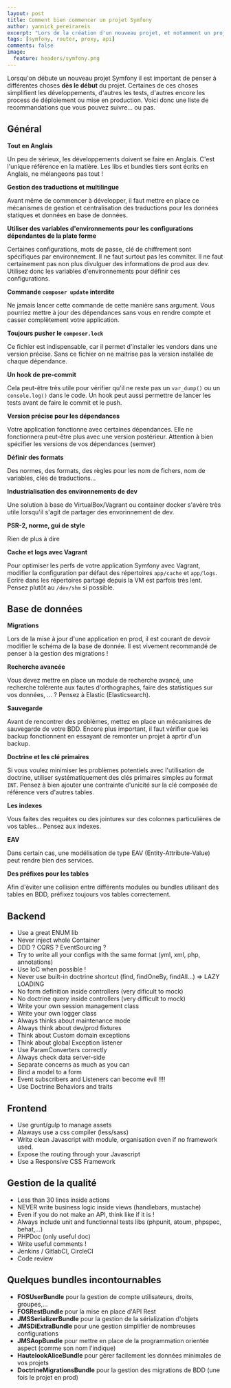 ```yaml
---
layout: post
title: Comment bien commencer un projet Symfony
author: yannick_pereirareis
excerpt: "Lors de la création d'un nouveau projet, et notamment un projet Symfony, il est nécessaire de penser à un certain nombre de choses très importantes à mettre en place ou configurer. Nous allons en détailler certaines ici."
tags: [symfony, router, proxy, api]
comments: false
image:
  feature: headers/symfony.png
---
```


Lorsqu'on débute un nouveau projet Symfony il est important de penser à différentes choses **dès le début** du projet.
Certaines de ces choses simplifient les développements, d'autres les tests, d'autres encore les process de déploiement ou mise en production.
Voici donc une liste de recommandations que vous pouvez suivre... ou pas.

## Général

**Tout en Anglais**

Un peu de sérieux, les développements doivent se faire en Anglais. C'est l'unique référence en la matière.
Les libs et bundles tiers sont écrits en Anglais, ne mélangeons pas tout !

**Gestion des traductions et multilingue**

Avant même de commencer à développer,
il faut mettre en place ce mécanismes de gestion et centralisation des traductions pour les données statiques et données en base de données.

**Utiliser des variables d'environnements pour les configurations dépendantes de la plate forme**

Certaines configurations, mots de passe, clé de chiffrement sont spécifiques par environnement.
Il ne faut surtout pas les commiter. Il ne faut certainement pas non plus divulguer des informations de prod aux dev.
Utilisez donc les variables d'environnements pour définir ces configurations.

**Commande `composer update` interdite**

Ne jamais lancer cette commande de cette manière sans argument. Vous pourriez mettre à jour des dépendances sans vous en rendre compte et casser complètement votre application.

**Toujours pusher le `composer.lock`**

Ce fichier est indispensable, car il permet d'installer les vendors dans une version précise.
Sans ce fichier on ne maitrise pas la version installée de chaque dépendance.

**Un hook de pre-commit**

Cela peut-être très utile pour vérifier qu'il ne reste pas un `var_dump()` ou un `console.log()` dans le code.
Un hook peut aussi permettre de lancer les tests avant de faire le commit et le push.

**Version précise pour les dépendances**

Votre application fonctionne avec certaines dépendances. Elle ne fonctionnera peut-être plus avec une version postérieur.
Attention à bien spécifier les versions de vos dépendances (semver)

**Définir des formats**

Des normes, des formats, des règles pour les nom de fichers, nom de variables, clés de traductions...

**Industrialisation des environnements de dev**

Une solution à base de VirtualBox/Vagrant ou container docker s'avère très utile lorsqu'il s'agit de partager des envorinnement de dev.

**PSR-2, norme, gui de style**

Rien de plus à dire

**Cache et logs avec Vagrant**

Pour optimiser les perfs de votre application Symfony avec Vagrant, modifier la configuration par défaut des répertoires `app/cache` et `app/logs`.
Ecrire dans les répertoires partagé depuis la VM est parfois très lent. Pensez plutôt au `/dev/shm` si possible.


## Base de données

**Migrations**

Lors de la mise à jour d'une application en prod, il est courant de devoir modifier le schéma de la base de donnée.
Il est vivement recommandé de penser à la gestion des migrations !

**Recherche avancée**

Vous devez mettre en place un module de recherche avancé, une recherche tolérente aux fautes d'orthographes, faire des statistiques sur vos données, ... ?
Pensez à Elastic (Elasticsearch).

**Sauvegarde**

Avant de rencontrer des problèmes, mettez en place un mécanismes de sauvegarde de votre BDD.
Encore plus important, il faut vérifier que les backup fonctionnent en essayant de remonter un projet à aprtir d'un backup.

**Doctrine et les clé primaires**

Si vous voulez minimiser les problèmes potentiels avec l'utilisation de doctrine, utiliser systématiquement des clés primaires simples au format `INT`.
Pensez à bien ajouter une contrainte d'unicité sur la clé composée de référence vers d'autres tables.

**Les indexes**

Vous faites des requêtes ou des jointures sur des colonnes particulières de vos tables... Pensez aux indexes.

**EAV**

Dans certain cas, une modélisation de type EAV (Entity-Attribute-Value) peut rendre bien des services.

**Des préfixes pour les tables**

Afin d'éviter une collision entre différents modules ou bundles utilisant des tables en BDD, préfixez toujours vos tables correctement.


## Backend

* Use a great ENUM lib
* Never inject whole Container
* DDD ? CQRS ? EventSourcing ?
* Try to write all your configs with the same format (yml, xml, php, annotations)
* Use IoC when possible !
* Never use built-in doctrine shortcut (find, findOneBy, findAll...) => LAZY LOADING
* No form definition inside controllers (very dificult to mock)
* No doctrine query inside controllers (very difficult to mock)
* Write your own session management class
* Write your own logger class
* Always thinks about maintenance mode
* Always think about dev/prod fixtures
* Think about Custom domain exceptions
* Think about global Exception listener
* Use ParamConverters correctly
* Always check data server-side
* Separate concerns as much as you can
* Bind a model to a form
* Event subscribers and Listeners can become evil !!!!
* Use Doctrine Behaviors and traits

## Frontend

* Use grunt/gulp to manage assets
* Alaways use a css compiler (less/sass)
* Write clean Javascript with module, organisation even if no framework used.
* Expose the routing through your Javascript
* Use a Responsive CSS Framework

## Gestion de la qualité

* Less than 30 lines inside actions
* NEVER write business logic inside views (handlebars, mustache)
* Even if you do not make an API, think like if it is !
* Always include unit and functionnal tests libs (phpunit, atoum, phpspec, behat,...)
* PHPDoc (only useful doc)
* Write useful comments !
* Jenkins / GitlabCI, CircleCI
* Code review

## Quelques bundles incontournables

* **FOSUserBundle** pour la gestion de compte utilisateurs, droits, groupes,...
* **FOSRestBundle** pour la mise en place d'API Rest
* **JMSSerializerBundle** pour la gestion de la sérialization d'objets
* **JMSDiExtraBundle** pour une gestion simplifier de nombreuses configurations
* **JMSAopBundle** pour mettre en place de la programmation orientée aspect (comme son nom l'indique)
* **HautelookAliceBundle** pour gérer facilement les données minimales de vos projets
* **DoctrineMigrationsBundle** pour la gestion des migrations de BDD (une fois le projet en prod)
